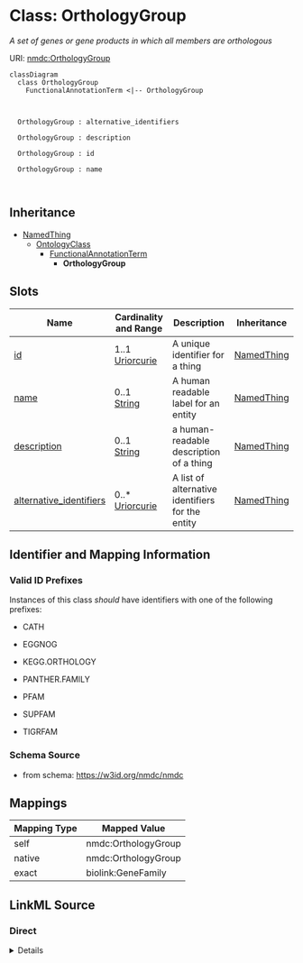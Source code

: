 # Class: OrthologyGroup


_A set of genes or gene products in which all members are orthologous_





URI: [nmdc:OrthologyGroup](https://w3id.org/nmdc/OrthologyGroup)















```mermaid
classDiagram
  class OrthologyGroup
    FunctionalAnnotationTerm <|-- OrthologyGroup
    
    
    
  OrthologyGroup : alternative_identifiers
    
  OrthologyGroup : description
    
  OrthologyGroup : id
    
  OrthologyGroup : name
    
  

```






## Inheritance
* [NamedThing](NamedThing.md)
    * [OntologyClass](OntologyClass.md)
        * [FunctionalAnnotationTerm](FunctionalAnnotationTerm.md)
            * **OrthologyGroup**



## Slots

| Name | Cardinality and Range | Description | Inheritance |
| ---  | --- | --- | --- |
| [id](id.md) | 1..1 <br/> [Uriorcurie](Uriorcurie.md) | A unique identifier for a thing | [NamedThing](NamedThing.md) |
| [name](name.md) | 0..1 <br/> [String](String.md) | A human readable label for an entity | [NamedThing](NamedThing.md) |
| [description](description.md) | 0..1 <br/> [String](String.md) | a human-readable description of a thing | [NamedThing](NamedThing.md) |
| [alternative_identifiers](alternative_identifiers.md) | 0..* <br/> [Uriorcurie](Uriorcurie.md) | A list of alternative identifiers for the entity | [NamedThing](NamedThing.md) |









## Identifier and Mapping Information


### Valid ID Prefixes

Instances of this class *should* have identifiers with one of the following prefixes:

* CATH

* EGGNOG

* KEGG.ORTHOLOGY

* PANTHER.FAMILY

* PFAM

* SUPFAM

* TIGRFAM








### Schema Source


* from schema: https://w3id.org/nmdc/nmdc





## Mappings

| Mapping Type | Mapped Value |
| ---  | ---  |
| self | nmdc:OrthologyGroup |
| native | nmdc:OrthologyGroup |
| exact | biolink:GeneFamily |





## LinkML Source

<!-- TODO: investigate https://stackoverflow.com/questions/37606292/how-to-create-tabbed-code-blocks-in-mkdocs-or-sphinx -->

### Direct

<details>
```yaml
name: OrthologyGroup
id_prefixes:
- CATH
- EGGNOG
- KEGG.ORTHOLOGY
- PANTHER.FAMILY
- PFAM
- SUPFAM
- TIGRFAM
description: A set of genes or gene products in which all members are orthologous
notes:
- KEGG.ORTHOLOGY prefix is used for KO numbers
from_schema: https://w3id.org/nmdc/nmdc
exact_mappings:
- biolink:GeneFamily
is_a: FunctionalAnnotationTerm

```
</details>

### Induced

<details>
```yaml
name: OrthologyGroup
id_prefixes:
- CATH
- EGGNOG
- KEGG.ORTHOLOGY
- PANTHER.FAMILY
- PFAM
- SUPFAM
- TIGRFAM
description: A set of genes or gene products in which all members are orthologous
notes:
- KEGG.ORTHOLOGY prefix is used for KO numbers
from_schema: https://w3id.org/nmdc/nmdc
exact_mappings:
- biolink:GeneFamily
is_a: FunctionalAnnotationTerm
attributes:
  id:
    name: id
    description: A unique identifier for a thing. Must be either a CURIE shorthand
      for a URI or a complete URI
    from_schema: https://w3id.org/nmdc/nmdc
    rank: 1000
    identifier: true
    alias: id
    owner: OrthologyGroup
    domain_of:
    - Biosample
    - Study
    - NamedThing
    - Activity
    range: uriorcurie
    required: true
    pattern: ^[a-zA-Z0-9][a-zA-Z0-9_\.]+:[a-zA-Z0-9_][a-zA-Z0-9_\-\/\.,]*$
  name:
    name: name
    description: A human readable label for an entity
    from_schema: https://w3id.org/nmdc/nmdc
    rank: 1000
    alias: name
    owner: OrthologyGroup
    domain_of:
    - Protocol
    - NamedThing
    - PersonValue
    - Activity
    range: string
  description:
    name: description
    description: a human-readable description of a thing
    from_schema: https://w3id.org/nmdc/nmdc
    rank: 1000
    slot_uri: dcterms:description
    alias: description
    owner: OrthologyGroup
    domain_of:
    - Study
    - NamedThing
    - ImageValue
    range: string
  alternative_identifiers:
    name: alternative_identifiers
    description: A list of alternative identifiers for the entity.
    from_schema: https://w3id.org/nmdc/nmdc
    rank: 1000
    multivalued: true
    alias: alternative_identifiers
    owner: OrthologyGroup
    domain_of:
    - Biosample
    - Study
    - NamedThing
    - MetaboliteQuantification
    range: uriorcurie
    pattern: ^[a-zA-Z0-9][a-zA-Z0-9_\.]+:[a-zA-Z0-9_][a-zA-Z0-9_\-\/\.,]*$

```
</details>